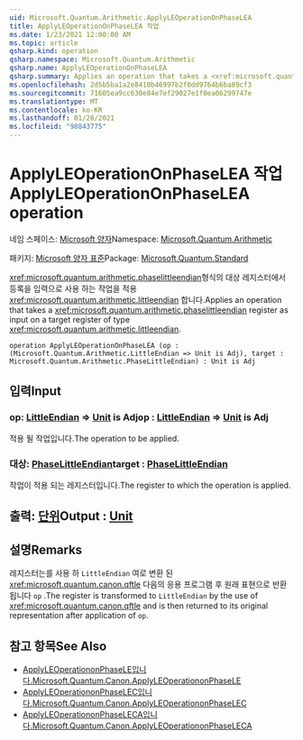 ```yaml
---
uid: Microsoft.Quantum.Arithmetic.ApplyLEOperationOnPhaseLEA
title: ApplyLEOperationOnPhaseLEA 작업
ms.date: 1/23/2021 12:00:00 AM
ms.topic: article
qsharp.kind: operation
qsharp.namespace: Microsoft.Quantum.Arithmetic
qsharp.name: ApplyLEOperationOnPhaseLEA
qsharp.summary: Applies an operation that takes a <xref:microsoft.quantum.arithmetic.phaselittleendian> register as input on a target register of type <xref:microsoft.quantum.arithmetic.littleendian>.
ms.openlocfilehash: 2d5b5ba1a2e8410b46997b2f0dd9764b6ba89cf3
ms.sourcegitcommit: 71605ea9cc630e84e7ef29027e1f0ea06299747e
ms.translationtype: MT
ms.contentlocale: ko-KR
ms.lasthandoff: 01/26/2021
ms.locfileid: "98843775"
---
```

# <a name="applyleoperationonphaselea-operation"></a><span data-ttu-id="5580d-102">ApplyLEOperationOnPhaseLEA 작업</span><span class="sxs-lookup"><span data-stu-id="5580d-102">ApplyLEOperationOnPhaseLEA operation</span></span>

<span data-ttu-id="5580d-103">네임 스페이스: [Microsoft 양자](xref:Microsoft.Quantum.Arithmetic)</span><span class="sxs-lookup"><span data-stu-id="5580d-103">Namespace: [Microsoft.Quantum.Arithmetic](xref:Microsoft.Quantum.Arithmetic)</span></span>

<span data-ttu-id="5580d-104">패키지: [Microsoft 양자 표준](https://nuget.org/packages/Microsoft.Quantum.Standard)</span><span class="sxs-lookup"><span data-stu-id="5580d-104">Package: [Microsoft.Quantum.Standard](https://nuget.org/packages/Microsoft.Quantum.Standard)</span></span>


<span data-ttu-id="5580d-105"><xref:microsoft.quantum.arithmetic.phaselittleendian>형식의 대상 레지스터에서 등록을 입력으로 사용 하는 작업을 적용 <xref:microsoft.quantum.arithmetic.littleendian> 합니다.</span><span class="sxs-lookup"><span data-stu-id="5580d-105">Applies an operation that takes a <xref:microsoft.quantum.arithmetic.phaselittleendian> register as input on a target register of type <xref:microsoft.quantum.arithmetic.littleendian>.</span></span>

```qsharp
operation ApplyLEOperationOnPhaseLEA (op : (Microsoft.Quantum.Arithmetic.LittleEndian => Unit is Adj), target : Microsoft.Quantum.Arithmetic.PhaseLittleEndian) : Unit is Adj
```


## <a name="input"></a><span data-ttu-id="5580d-106">입력</span><span class="sxs-lookup"><span data-stu-id="5580d-106">Input</span></span>

### <a name="op--littleendian--unit--is-adj"></a><span data-ttu-id="5580d-107">op: [LittleEndian](xref:Microsoft.Quantum.Arithmetic.LittleEndian) => [Unit](xref:microsoft.quantum.lang-ref.unit)  is Adj</span><span class="sxs-lookup"><span data-stu-id="5580d-107">op : [LittleEndian](xref:Microsoft.Quantum.Arithmetic.LittleEndian) => [Unit](xref:microsoft.quantum.lang-ref.unit)  is Adj</span></span>

<span data-ttu-id="5580d-108">적용 될 작업입니다.</span><span class="sxs-lookup"><span data-stu-id="5580d-108">The operation to be applied.</span></span>


### <a name="target--phaselittleendian"></a><span data-ttu-id="5580d-109">대상: [PhaseLittleEndian](xref:Microsoft.Quantum.Arithmetic.PhaseLittleEndian)</span><span class="sxs-lookup"><span data-stu-id="5580d-109">target : [PhaseLittleEndian](xref:Microsoft.Quantum.Arithmetic.PhaseLittleEndian)</span></span>

<span data-ttu-id="5580d-110">작업이 적용 되는 레지스터입니다.</span><span class="sxs-lookup"><span data-stu-id="5580d-110">The register to which the operation is applied.</span></span>



## <a name="output--unit"></a><span data-ttu-id="5580d-111">출력: [단위](xref:microsoft.quantum.lang-ref.unit)</span><span class="sxs-lookup"><span data-stu-id="5580d-111">Output : [Unit](xref:microsoft.quantum.lang-ref.unit)</span></span>



## <a name="remarks"></a><span data-ttu-id="5580d-112">설명</span><span class="sxs-lookup"><span data-stu-id="5580d-112">Remarks</span></span>

<span data-ttu-id="5580d-113">레지스터는를 사용 하 `LittleEndian` 여로 변환 된 <xref:microsoft.quantum.canon.qftle> 다음의 응용 프로그램 후 원래 표현으로 반환 됩니다 `op` .</span><span class="sxs-lookup"><span data-stu-id="5580d-113">The register is transformed to `LittleEndian` by the use of <xref:microsoft.quantum.canon.qftle> and is then returned to its original representation after application of `op`.</span></span>

## <a name="see-also"></a><span data-ttu-id="5580d-114">참고 항목</span><span class="sxs-lookup"><span data-stu-id="5580d-114">See Also</span></span>

- [<span data-ttu-id="5580d-115">ApplyLEOperationonPhaseLE입니다.</span><span class="sxs-lookup"><span data-stu-id="5580d-115">Microsoft.Quantum.Canon.ApplyLEOperationonPhaseLE</span></span>](xref:Microsoft.Quantum.Canon.ApplyLEOperationonPhaseLE)
- [<span data-ttu-id="5580d-116">ApplyLEOperationonPhaseLEC입니다.</span><span class="sxs-lookup"><span data-stu-id="5580d-116">Microsoft.Quantum.Canon.ApplyLEOperationonPhaseLEC</span></span>](xref:Microsoft.Quantum.Canon.ApplyLEOperationonPhaseLEC)
- [<span data-ttu-id="5580d-117">ApplyLEOperationonPhaseLECA입니다.</span><span class="sxs-lookup"><span data-stu-id="5580d-117">Microsoft.Quantum.Canon.ApplyLEOperationonPhaseLECA</span></span>](xref:Microsoft.Quantum.Canon.ApplyLEOperationonPhaseLECA)